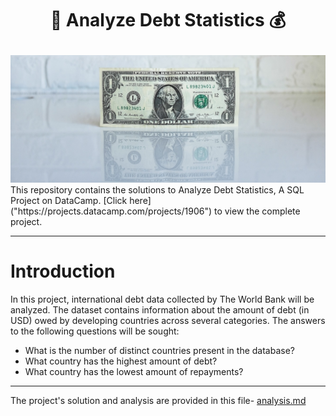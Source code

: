 # <p align="center" style="margin-top: 0px;"> 🏦 Analyze Debt Statistics 💰

<img src ="dollar%20bill.png">
This repository contains the solutions to Analyze Debt Statistics, A SQL Project on DataCamp. [Click here]("https://projects.datacamp.com/projects/1906") to view the complete project.

---
# Introduction 
In this project, international debt data collected by The World Bank will be analyzed. The dataset contains information about the amount of debt (in USD) owed by developing countries across several categories. The answers to the following questions will be sought:
* What is the number of distinct countries present in the database?
* What country has the highest amount of debt?
* What country has the lowest amount of repayments?

--- 
The project's solution and analysis are provided in this file- [analysis.md](analysis.md)

